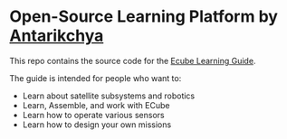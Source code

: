 # Open-Source Learning Platform by [Antarikchya](https://www.antarikchya.org.np)

This repo contains the source code for the [Ecube Learning Guide](https://learn.antarikchya.org.np/ecube).

The guide is intended for people who want to:

* Learn about satellite subsystems and robotics
* Learn, Assemble, and work with ECube
* Learn how to operate various sensors
* Learn how to design your own missions
